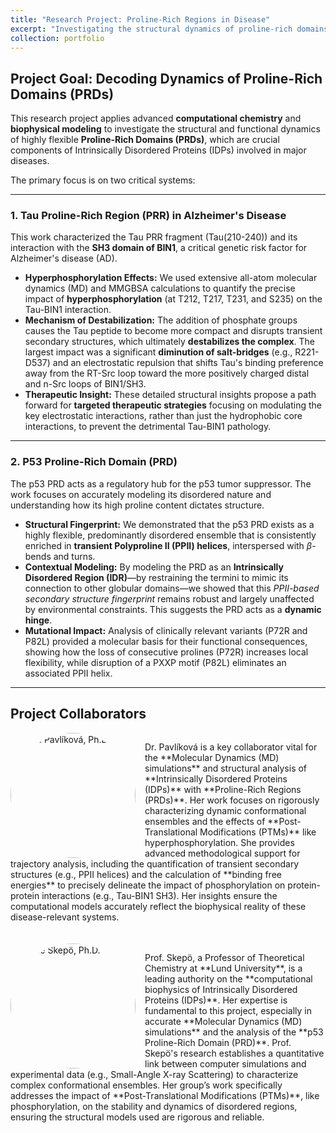 ```yaml
---
title: "Research Project: Proline-Rich Regions in Disease"
excerpt: "Investigating the structural dynamics of proline-rich domains (PRDs) in key proteins like p53 and Tau using molecular dynamics simulations to understand disease mechanisms.<br/><img src='/images/Front2-PRD.png'>"
collection: portfolio
---
```


## Project Goal: Decoding Dynamics of Proline-Rich Domains (PRDs)

This research project applies advanced **computational chemistry** and **biophysical modeling** to investigate the structural and functional dynamics of highly flexible **Proline-Rich Domains (PRDs)**, which are crucial components of Intrinsically Disordered Proteins (IDPs) involved in major diseases.

The primary focus is on two critical systems:

---

### 1. Tau Proline-Rich Region (PRR) in Alzheimer's Disease

This work characterized the Tau PRR fragment (Tau(210-240)) and its interaction with the **SH3 domain of BIN1**, a critical genetic risk factor for Alzheimer's disease (AD).

* **Hyperphosphorylation Effects:** We used extensive all-atom molecular dynamics (MD) and MMGBSA calculations to quantify the precise impact of **hyperphosphorylation** (at T212, T217, T231, and S235) on the Tau-BIN1 interaction.
* **Mechanism of Destabilization:** The addition of phosphate groups causes the Tau peptide to become more compact and disrupts transient secondary structures, which ultimately **destabilizes the complex**. The largest impact was a significant **diminution of salt-bridges** (e.g., R221-D537) and an electrostatic repulsion that shifts Tau's binding preference away from the RT-Src loop toward the more positively charged distal and n-Src loops of BIN1/SH3.
* **Therapeutic Insight:** These detailed structural insights propose a path forward for **targeted therapeutic strategies** focusing on modulating the key electrostatic interactions, rather than just the hydrophobic core interactions, to prevent the detrimental Tau-BIN1 pathology.

---

### 2. P53 Proline-Rich Domain (PRD)

The p53 PRD acts as a regulatory hub for the p53 tumor suppressor. The work focuses on accurately modeling its disordered nature and understanding how its high proline content dictates structure.

* **Structural Fingerprint:** We demonstrated that the p53 PRD exists as a highly flexible, predominantly disordered ensemble that is consistently enriched in **transient Polyproline II (PPII) helices**, interspersed with $\beta$-bends and turns.
* **Contextual Modeling:** By modeling the PRD as an **Intrinsically Disordered Region (IDR)**—by restraining the termini to mimic its connection to other globular domains—we showed that this *PPII-based secondary structure fingerprint* remains robust and largely unaffected by environmental constraints. This suggests the PRD acts as a **dynamic hinge**.
* **Mutational Impact:** Analysis of clinically relevant variants (P72R and P82L) provided a molecular basis for their functional consequences, showing how the loss of consecutive prolines (P72R) increases local flexibility, while disruption of a PXXP motif (P82L) eliminates an associated PPII helix.

---

## Project Collaborators

<div style="overflow: auto; margin-bottom: 20px;"> <img src="{{ '/images/profile-jana-pavlikova.jpg' | prepend: site.baseurl }}" alt="Jana Pavlíková, Ph.D." style="float: left; margin-right: 15px; width: 200px; height: auto; border-radius: 50%;"> <p>Dr. Pavlíková is a key collaborator vital for the **Molecular Dynamics (MD) simulations** and structural analysis of **Intrinsically Disordered Proteins (IDPs)** with **Proline-Rich Regions (PRDs)**. Her work focuses on rigorously characterizing dynamic conformational ensembles and the effects of **Post-Translational Modifications (PTMs)** like hyperphosphorylation. She provides advanced methodological support for trajectory analysis, including the quantification of transient secondary structures (e.g., PPII helices) and the calculation of **binding free energies** to precisely delineate the impact of phosphorylation on protein-protein interactions (e.g., Tau-BIN1 SH3). Her insights ensure the computational models accurately reflect the biophysical reality of these disease-relevant systems.</p> </div>

<div style="overflow: auto; margin-bottom: 20px;"> <img src="{{ '/images/profile-marie-skepo.png' | prepend: site.baseurl }}" alt="Marie Skepö, Ph.D." style="float: left; margin-right: 15px; width: 200px; height: auto; border-radius: 50%;"> <p>Prof. Skepö, a Professor of Theoretical Chemistry at **Lund University**, is a leading authority on the **computational biophysics of Intrinsically Disordered Proteins (IDPs)**. Her expertise is fundamental to this project, especially in accurate **Molecular Dynamics (MD) simulations** and the analysis of the **p53 Proline-Rich Domain (PRD)**. Prof. Skepö's research establishes a quantitative link between computer simulations and experimental data (e.g., Small-Angle X-ray Scattering) to characterize complex conformational ensembles. Her group’s work specifically addresses the impact of **Post-Translational Modifications (PTMs)**, like phosphorylation, on the stability and dynamics of disordered regions, ensuring the structural models used are rigorous and reliable.</p> </div>
